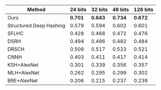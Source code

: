 | Method                      | 24 bits | 32 bits| 48 bits | 128 bits |
|-----------------------------|---------|--------|---------|----------|
|Ours                         |**0.701**|**0.643**|**0.734**|**0.672**|
|Structured Deep Hashing      |  0.579  |  0.594 |  0.602  |   0.601  |
|SFLHC                        |  0.428  |  0.468 |  0.472  |   0.476  |
|DSRH                         |  0.494  |  0.486 |  0.482  |   0.484  |
|DRSCH                        |  0.509  |  0.517 |  0.523  |   0.521  |
|CNNH                         |  0.403  |  0.411 |  0.417  |   0.414  |
|KSH+AlexNet                  |  0.301  |  0.339 |  0.356  |   0.357  |
|MLH+AlexNet                  |  0.262  |  0.295 |  0.299  |   0.302  |
|BRE+AlexNet                  |  0.206  |  0.215 |  0.237  |   0.239  |
